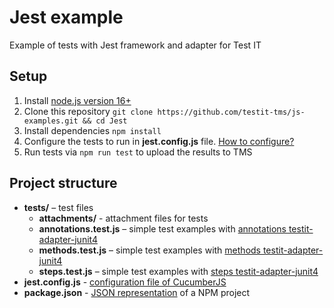 # Jest example
Example of tests with Jest framework and adapter for Test IT

## Setup

1. Install [node.js version 16+](https://nodejs.org/)
2. Clone this repository `git clone https://github.com/testit-tms/js-examples.git && cd Jest`
3. Install dependencies `npm install`
4. Configure the tests to run in **jest.config.js** file. [How to configure?](https://github.com/testit-tms/adapters-js/tree/main/testit-adapter-jest#configuration)
5. Run tests via `npm run test` to upload the results to TMS

## Project structure

* **tests/** – test files
    * **attachments/** - attachment files for tests
    * **annotations.test.js** – simple test examples with [annotations testit-adapter-junit4](https://github.com/testit-tms/adapters-js/tree/main/testit-adapter-jest#methods)
    * **methods.test.js** – simple test examples with [methods testit-adapter-junit4](https://github.com/testit-tms/adapters-js/tree/main/testit-adapter-jest#methods)
    * **steps.test.js** – simple test examples with [steps testit-adapter-junit4](https://github.com/testit-tms/adapters-js/tree/main/testit-adapter-jest#methods)
* **jest.config.js** - [configuration file of CucumberJS](https://jestjs.io/docs/configuration)
* **package.json** - [JSON representation](https://docs.npmjs.com/cli/v9/configuring-npm/package-json?v=true) of a NPM project
